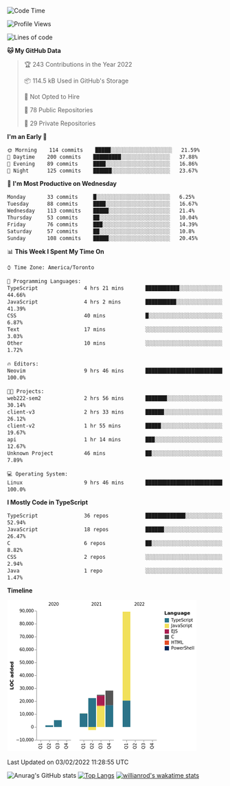 <!--START_SECTION:waka-->
![Code Time](http://img.shields.io/badge/Code%20Time-139%20hrs%2021%20mins-blue)

![Profile Views](http://img.shields.io/badge/Profile%20Views-26-blue)

![Lines of code](https://img.shields.io/badge/From%20Hello%20World%20I%27ve%20Written-180%20Thousand%20lines%20of%20code-blue)

**🐱 My GitHub Data** 

> 🏆 243 Contributions in the Year 2022
 > 
> 📦 114.5 kB Used in GitHub's Storage 
 > 
> 🚫 Not Opted to Hire
 > 
> 📜 78 Public Repositories 
 > 
> 🔑 29 Private Repositories  
 > 
**I'm an Early 🐤** 

```text
🌞 Morning    114 commits    █████░░░░░░░░░░░░░░░░░░░░   21.59% 
🌆 Daytime    200 commits    █████████░░░░░░░░░░░░░░░░   37.88% 
🌃 Evening    89 commits     ████░░░░░░░░░░░░░░░░░░░░░   16.86% 
🌙 Night      125 commits    ██████░░░░░░░░░░░░░░░░░░░   23.67%

```
📅 **I'm Most Productive on Wednesday** 

```text
Monday       33 commits     █░░░░░░░░░░░░░░░░░░░░░░░░   6.25% 
Tuesday      88 commits     ████░░░░░░░░░░░░░░░░░░░░░   16.67% 
Wednesday    113 commits    █████░░░░░░░░░░░░░░░░░░░░   21.4% 
Thursday     53 commits     ██░░░░░░░░░░░░░░░░░░░░░░░   10.04% 
Friday       76 commits     ███░░░░░░░░░░░░░░░░░░░░░░   14.39% 
Saturday     57 commits     ██░░░░░░░░░░░░░░░░░░░░░░░   10.8% 
Sunday       108 commits    █████░░░░░░░░░░░░░░░░░░░░   20.45%

```


📊 **This Week I Spent My Time On** 

```text
⌚︎ Time Zone: America/Toronto

💬 Programming Languages: 
TypeScript               4 hrs 21 mins       ███████████░░░░░░░░░░░░░░   44.66% 
JavaScript               4 hrs 2 mins        ██████████░░░░░░░░░░░░░░░   41.39% 
CSS                      40 mins             █░░░░░░░░░░░░░░░░░░░░░░░░   6.87% 
Text                     17 mins             ░░░░░░░░░░░░░░░░░░░░░░░░░   3.03% 
Other                    10 mins             ░░░░░░░░░░░░░░░░░░░░░░░░░   1.72%

🔥 Editors: 
Neovim                   9 hrs 46 mins       █████████████████████████   100.0%

🐱‍💻 Projects: 
web222-sem2              2 hrs 56 mins       ███████░░░░░░░░░░░░░░░░░░   30.14% 
client-v3                2 hrs 33 mins       ██████░░░░░░░░░░░░░░░░░░░   26.12% 
client-v2                1 hr 55 mins        █████░░░░░░░░░░░░░░░░░░░░   19.67% 
api                      1 hr 14 mins        ███░░░░░░░░░░░░░░░░░░░░░░   12.67% 
Unknown Project          46 mins             ██░░░░░░░░░░░░░░░░░░░░░░░   7.89%

💻 Operating System: 
Linux                    9 hrs 46 mins       █████████████████████████   100.0%

```

**I Mostly Code in TypeScript** 

```text
TypeScript               36 repos            █████████████░░░░░░░░░░░░   52.94% 
JavaScript               18 repos            ██████░░░░░░░░░░░░░░░░░░░   26.47% 
C                        6 repos             ██░░░░░░░░░░░░░░░░░░░░░░░   8.82% 
CSS                      2 repos             ░░░░░░░░░░░░░░░░░░░░░░░░░   2.94% 
Java                     1 repo              ░░░░░░░░░░░░░░░░░░░░░░░░░   1.47%

```


**Timeline**

![Chart not found](https://raw.githubusercontent.com/wise-introvert/wise-introvert/master/charts/bar_graph.png) 


 Last Updated on 03/02/2022 11:28:55 UTC
<!--END_SECTION:waka-->

![Anurag's GitHub stats](https://github-readme-stats.vercel.app/api?username=wise-introvert&count_private=true&show_icons=true)
[![Top Langs](https://github-readme-stats.vercel.app/api/top-langs/?username=wise-introvert&langs_count=10)](https://github.com/anuraghazra/github-readme-stats)
[![willianrod's wakatime stats](https://github-readme-stats.vercel.app/api/wakatime?username=wiseintrovert)](https://github.com/anuraghazra/github-readme-stats)
